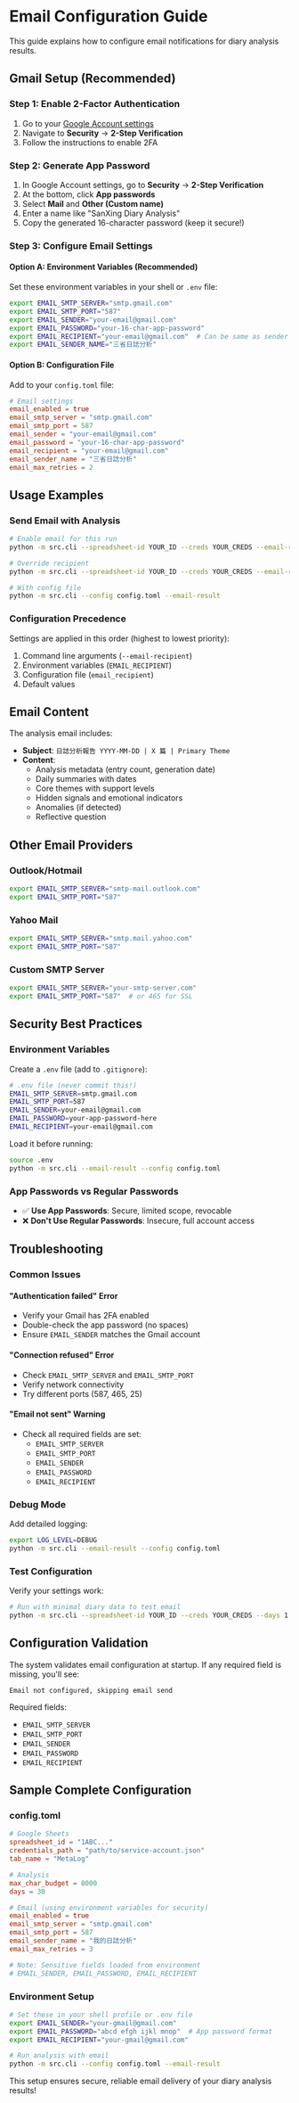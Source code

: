 # Email Configuration Guide

This guide explains how to configure email notifications for diary analysis results.

## Gmail Setup (Recommended)

### Step 1: Enable 2-Factor Authentication
1. Go to your [Google Account settings](https://myaccount.google.com/)
2. Navigate to **Security** → **2-Step Verification**
3. Follow the instructions to enable 2FA

### Step 2: Generate App Password
1. In Google Account settings, go to **Security** → **2-Step Verification**
2. At the bottom, click **App passwords**
3. Select **Mail** and **Other (Custom name)**
4. Enter a name like "SanXing Diary Analysis"
5. Copy the generated 16-character password (keep it secure!)

### Step 3: Configure Email Settings

#### Option A: Environment Variables (Recommended)
Set these environment variables in your shell or `.env` file:

```bash
export EMAIL_SMTP_SERVER="smtp.gmail.com"
export EMAIL_SMTP_PORT="587"
export EMAIL_SENDER="your-email@gmail.com"
export EMAIL_PASSWORD="your-16-char-app-password"
export EMAIL_RECIPIENT="your-email@gmail.com"  # Can be same as sender
export EMAIL_SENDER_NAME="三省日誌分析"
```

#### Option B: Configuration File
Add to your `config.toml` file:

```toml
# Email settings
email_enabled = true
email_smtp_server = "smtp.gmail.com"
email_smtp_port = 587
email_sender = "your-email@gmail.com"
email_password = "your-16-char-app-password"
email_recipient = "your-email@gmail.com"
email_sender_name = "三省日誌分析"
email_max_retries = 2
```

## Usage Examples

### Send Email with Analysis
```bash
# Enable email for this run
python -m src.cli --spreadsheet-id YOUR_ID --creds YOUR_CREDS --email-result

# Override recipient
python -m src.cli --spreadsheet-id YOUR_ID --creds YOUR_CREDS --email-result --email-recipient "another@gmail.com"

# With config file
python -m src.cli --config config.toml --email-result
```

### Configuration Precedence
Settings are applied in this order (highest to lowest priority):
1. Command line arguments (`--email-recipient`)
2. Environment variables (`EMAIL_RECIPIENT`)
3. Configuration file (`email_recipient`)
4. Default values

## Email Content

The analysis email includes:
- **Subject**: `日誌分析報告 YYYY-MM-DD | X 篇 | Primary Theme`
- **Content**:
  - Analysis metadata (entry count, generation date)
  - Daily summaries with dates
  - Core themes with support levels
  - Hidden signals and emotional indicators
  - Anomalies (if detected)
  - Reflective question

## Other Email Providers

### Outlook/Hotmail
```bash
export EMAIL_SMTP_SERVER="smtp-mail.outlook.com"
export EMAIL_SMTP_PORT="587"
```

### Yahoo Mail
```bash
export EMAIL_SMTP_SERVER="smtp.mail.yahoo.com"
export EMAIL_SMTP_PORT="587"
```

### Custom SMTP Server
```bash
export EMAIL_SMTP_SERVER="your-smtp-server.com"
export EMAIL_SMTP_PORT="587"  # or 465 for SSL
```

## Security Best Practices

### Environment Variables
Create a `.env` file (add to `.gitignore`):
```bash
# .env file (never commit this!)
EMAIL_SMTP_SERVER=smtp.gmail.com
EMAIL_SMTP_PORT=587
EMAIL_SENDER=your-email@gmail.com
EMAIL_PASSWORD=your-app-password-here
EMAIL_RECIPIENT=your-email@gmail.com
```

Load it before running:
```bash
source .env
python -m src.cli --email-result --config config.toml
```

### App Passwords vs Regular Passwords
- ✅ **Use App Passwords**: Secure, limited scope, revocable
- ❌ **Don't Use Regular Passwords**: Insecure, full account access

## Troubleshooting

### Common Issues

#### "Authentication failed" Error
- Verify your Gmail has 2FA enabled
- Double-check the app password (no spaces)
- Ensure `EMAIL_SENDER` matches the Gmail account

#### "Connection refused" Error
- Check `EMAIL_SMTP_SERVER` and `EMAIL_SMTP_PORT`
- Verify network connectivity
- Try different ports (587, 465, 25)

#### "Email not sent" Warning
- Check all required fields are set:
  - `EMAIL_SMTP_SERVER`
  - `EMAIL_SMTP_PORT`
  - `EMAIL_SENDER`
  - `EMAIL_PASSWORD`
  - `EMAIL_RECIPIENT`

### Debug Mode
Add detailed logging:
```bash
export LOG_LEVEL=DEBUG
python -m src.cli --email-result --config config.toml
```

### Test Configuration
Verify your settings work:
```bash
# Run with minimal diary data to test email
python -m src.cli --spreadsheet-id YOUR_ID --creds YOUR_CREDS --days 1 --email-result
```

## Configuration Validation

The system validates email configuration at startup. If any required field is missing, you'll see:
```
Email not configured, skipping email send
```

Required fields:
- `EMAIL_SMTP_SERVER`
- `EMAIL_SMTP_PORT` 
- `EMAIL_SENDER`
- `EMAIL_PASSWORD`
- `EMAIL_RECIPIENT`

## Sample Complete Configuration

### config.toml
```toml
# Google Sheets
spreadsheet_id = "1ABC..."  
credentials_path = "path/to/service-account.json"
tab_name = "MetaLog"

# Analysis
max_char_budget = 8000
days = 30

# Email (using environment variables for security)
email_enabled = true
email_smtp_server = "smtp.gmail.com" 
email_smtp_port = 587
email_sender_name = "我的日誌分析"
email_max_retries = 3

# Note: Sensitive fields loaded from environment
# EMAIL_SENDER, EMAIL_PASSWORD, EMAIL_RECIPIENT
```

### Environment Setup
```bash
# Set these in your shell profile or .env file
export EMAIL_SENDER="your-gmail@gmail.com"
export EMAIL_PASSWORD="abcd efgh ijkl mnop"  # App password format
export EMAIL_RECIPIENT="your-gmail@gmail.com"

# Run analysis with email
python -m src.cli --config config.toml --email-result
```

This setup ensures secure, reliable email delivery of your diary analysis results!